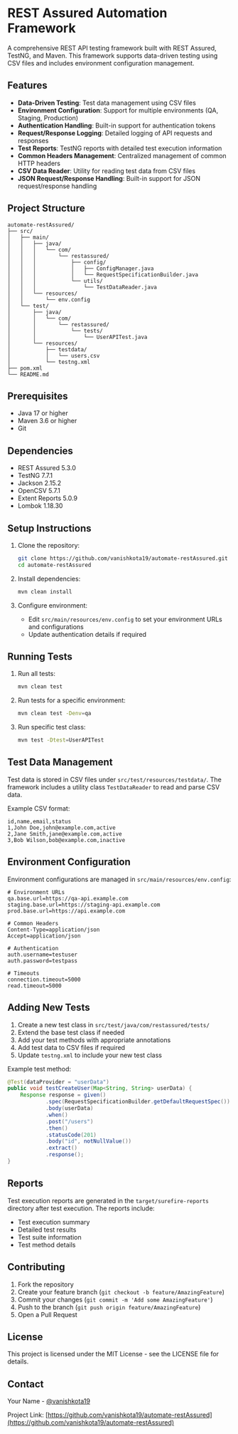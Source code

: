 # REST Assured Automation Framework

A comprehensive REST API testing framework built with REST Assured, TestNG, and Maven. This framework supports data-driven testing using CSV files and includes environment configuration management.

## Features

- **Data-Driven Testing**: Test data management using CSV files
- **Environment Configuration**: Support for multiple environments (QA, Staging, Production)
- **Authentication Handling**: Built-in support for authentication tokens
- **Request/Response Logging**: Detailed logging of API requests and responses
- **Test Reports**: TestNG reports with detailed test execution information
- **Common Headers Management**: Centralized management of common HTTP headers
- **CSV Data Reader**: Utility for reading test data from CSV files
- **JSON Request/Response Handling**: Built-in support for JSON request/response handling

## Project Structure

```
automate-restAssured/
├── src/
│   ├── main/
│   │   ├── java/
│   │   │   └── com/
│   │   │       └── restassured/
│   │   │           ├── config/
│   │   │           │   ├── ConfigManager.java
│   │   │           │   └── RequestSpecificationBuilder.java
│   │   │           └── utils/
│   │   │               └── TestDataReader.java
│   │   └── resources/
│   │       └── env.config
│   └── test/
│       ├── java/
│       │   └── com/
│       │       └── restassured/
│       │           └── tests/
│       │               └── UserAPITest.java
│       └── resources/
│           ├── testdata/
│           │   └── users.csv
│           └── testng.xml
├── pom.xml
└── README.md
```

## Prerequisites

- Java 17 or higher
- Maven 3.6 or higher
- Git

## Dependencies

- REST Assured 5.3.0
- TestNG 7.7.1
- Jackson 2.15.2
- OpenCSV 5.7.1
- Extent Reports 5.0.9
- Lombok 1.18.30

## Setup Instructions

1. Clone the repository:
   ```bash
   git clone https://github.com/vanishkota19/automate-restAssured.git
   cd automate-restAssured
   ```

2. Install dependencies:
   ```bash
   mvn clean install
   ```

3. Configure environment:
   - Edit `src/main/resources/env.config` to set your environment URLs and configurations
   - Update authentication details if required

## Running Tests

1. Run all tests:
   ```bash
   mvn clean test
   ```

2. Run tests for a specific environment:
   ```bash
   mvn clean test -Denv=qa
   ```

3. Run specific test class:
   ```bash
   mvn test -Dtest=UserAPITest
   ```

## Test Data Management

Test data is stored in CSV files under `src/test/resources/testdata/`. The framework includes a utility class `TestDataReader` to read and parse CSV data.

Example CSV format:
```csv
id,name,email,status
1,John Doe,john@example.com,active
2,Jane Smith,jane@example.com,active
3,Bob Wilson,bob@example.com,inactive
```

## Environment Configuration

Environment configurations are managed in `src/main/resources/env.config`:

```properties
# Environment URLs
qa.base.url=https://qa-api.example.com
staging.base.url=https://staging-api.example.com
prod.base.url=https://api.example.com

# Common Headers
Content-Type=application/json
Accept=application/json

# Authentication
auth.username=testuser
auth.password=testpass

# Timeouts
connection.timeout=5000
read.timeout=5000
```

## Adding New Tests

1. Create a new test class in `src/test/java/com/restassured/tests/`
2. Extend the base test class if needed
3. Add your test methods with appropriate annotations
4. Add test data to CSV files if required
5. Update `testng.xml` to include your new test class

Example test method:
```java
@Test(dataProvider = "userData")
public void testCreateUser(Map<String, String> userData) {
    Response response = given()
            .spec(RequestSpecificationBuilder.getDefaultRequestSpec())
            .body(userData)
            .when()
            .post("/users")
            .then()
            .statusCode(201)
            .body("id", notNullValue())
            .extract()
            .response();
}
```

## Reports

Test execution reports are generated in the `target/surefire-reports` directory after test execution. The reports include:
- Test execution summary
- Detailed test results
- Test suite information
- Test method details

## Contributing

1. Fork the repository
2. Create your feature branch (`git checkout -b feature/AmazingFeature`)
3. Commit your changes (`git commit -m 'Add some AmazingFeature'`)
4. Push to the branch (`git push origin feature/AmazingFeature`)
5. Open a Pull Request

## License

This project is licensed under the MIT License - see the LICENSE file for details.

## Contact

Your Name - [@vanishkota19](https://github.com/vanishkota19)

Project Link: [https://github.com/vanishkota19/automate-restAssured](https://github.com/vanishkota19/automate-restAssured)